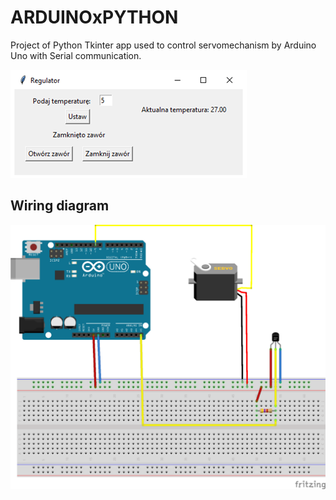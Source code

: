 # ARDUINOxPYTHON

Project of Python Tkinter app used to control servomechanism by Arduino Uno with Serial communication.

![alt text](https://github.com/gzych98/ARDUINOxPYTHON/blob/main/img1.png?raw=true)


## Wiring diagram

![alt text](https://github.com/gzych98/ARDUINOxPYTHON/blob/main/img2.png?raw=true)



